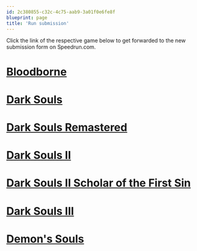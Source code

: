 ```yaml
---
id: 2c380855-c32c-4c75-aab9-3a01f0e6fe8f
blueprint: page
title: 'Run submission'
---
```

Click the link of the respective game below to get forwarded to the new submission form on Speedrun.com.

# [**Bloodborne**](//speedrun.com/bloodborne/editrun)

# [**Dark Souls**](//speedrun.com/darksouls/editrun)

# [**Dark Souls Remastered**](//speedrun.com/darksoulsremastered/editrun)

# [**Dark Souls II**](//speedrun.com/darksouls2/editrun)

# [**Dark Souls II Scholar of the First Sin**](//speedrun.com/darksouls2sotfs/editrun)

# [**Dark Souls III**](//speedrun.com/darksouls3/editrun)

# [**Demon's Souls**](//speedrun.com/demonssouls/editrun)
